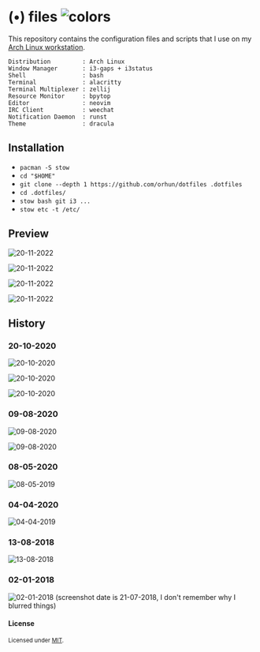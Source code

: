 # (•) files ![colors](https://user-images.githubusercontent.com/24392180/202919385-74f1d901-459c-4e5b-8b84-a8a853ea4d46.png)

This repository contains the configuration files and scripts that I use on my [Arch Linux workstation](https://gist.github.com/orhun/02102b3af3acfdaf9a5a2164bea7c3d6).

```
Distribution         : Arch Linux
Window Manager       : i3-gaps + i3status
Shell                : bash
Terminal             : alacritty
Terminal Multiplexer : zellij
Resource Monitor     : bpytop
Editor               : neovim
IRC Client           : weechat
Notification Daemon  : runst
Theme                : dracula
```

## Installation

- `pacman -S stow`
- `cd "$HOME"`
- `git clone --depth 1 https://github.com/orhun/dotfiles .dotfiles`
- `cd .dotfiles/`
- `stow bash git i3 ...`
- `stow etc -t /etc/`

## Preview

![20-11-2022](https://user-images.githubusercontent.com/24392180/202918885-6e1fbdfe-af10-4361-b982-b61227527357.jpg)

![20-11-2022](https://user-images.githubusercontent.com/24392180/229474193-bed889c2-493f-4041-aef8-9cf9d1b76477.jpg)

![20-11-2022](https://user-images.githubusercontent.com/24392180/202918879-b519a2d3-39bf-472e-8dbc-2de33dbb8203.jpg)

![20-11-2022](https://user-images.githubusercontent.com/24392180/202918882-eb3da01a-6f17-4fc2-ae51-4adeb88262a9.jpg)

## History

### 20-10-2020

![20-10-2020](https://user-images.githubusercontent.com/24392180/96750521-b411ec00-13d4-11eb-8402-41f7f0e76525.jpg)

![20-10-2020](https://user-images.githubusercontent.com/24392180/96750534-b83e0980-13d4-11eb-9ede-404f0ba9bd47.jpg)

![20-10-2020](https://user-images.githubusercontent.com/24392180/96847513-f2062300-145b-11eb-8911-2e9248c5b868.jpg)

### 09-08-2020

![09-08-2020](https://user-images.githubusercontent.com/24392180/89739461-87169400-da89-11ea-9c7a-a9087c474865.jpg)

![09-08-2020](https://user-images.githubusercontent.com/24392180/89739455-79f9a500-da89-11ea-9d60-8b35d067c34e.jpg)

### 08-05-2020

![08-05-2019](https://user-images.githubusercontent.com/24392180/92525006-c02e5980-f22b-11ea-9ae5-9478e2025577.jpg)

### 04-04-2020

![04-04-2019](https://user-images.githubusercontent.com/24392180/92524298-890b7880-f22a-11ea-859e-79237ec19e02.png)

### 13-08-2018

![13-08-2018](https://user-images.githubusercontent.com/24392180/92523571-41d0b800-f229-11ea-8ae5-2df8031f4071.png)

### 02-01-2018

![02-01-2018 (screenshot date is 21-07-2018, I don't remember why I blurred things)](https://user-images.githubusercontent.com/24392180/92667231-04952480-f314-11ea-93e7-5e8d55758ec0.png)

#### License

<sup>
Licensed under <a href="LICENSE">MIT</a>.
</sup>
